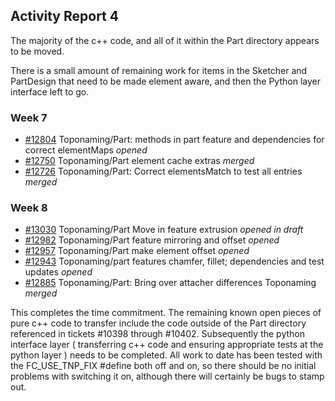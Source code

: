 ## Activity Report 4

The majority of the c++ code, and all of it within the Part directory appears to be moved.

There is a small amount of remaining work for items in the Sketcher and PartDesign that need to be made element aware, and then the Python layer interface left to go. 
### Week 7
* [#12804](https://github.com/FreeCAD/FreeCAD/pull/12804) Toponaming/Part: methods in part feature and dependencies for correct elementMaps   *opened*
* [#12750](https://github.com/FreeCAD/FreeCAD/pull/12750) Toponaming/Part element cache extras  *merged*
* [#12726](https://github.com/FreeCAD/FreeCAD/pull/12726) 
Toponaming/Part: Correct elementsMatch to test all entries 
*merged*

### Week 8
* [#13030](https://github.com/FreeCAD/FreeCAD/pull/13030)  Toponaming/Part Move in feature extrusion *opened in draft*
* [#12982](https://github.com/FreeCAD/FreeCAD/pull/12982) Toponaming/Part feature mirroring and offset *opened*
* [#12957](https://github.com/FreeCAD/FreeCAD/pull/12957) Toponaming/Part make element offset *opened*
* [#12943](https://github.com/FreeCAD/FreeCAD/pull/12943) Toponaming/part features chamfer, fillet; dependencies and test updates  *opened*
* [#12885](https://github.com/FreeCAD/FreeCAD/pull/12885) Toponaming/Part: Bring over attacher differences  Toponaming  *merged*

This completes the time commitment.  The remaining known open pieces of pure c++ code to transfer include the code outside of the Part directory referenced in tickets #10398 through #10402.  Subsequently the python interface layer ( transferring c++ code and ensuring appropriate tests at the python layer ) needs to be completed.  All work to date has been tested with the FC_USE_TNP_FIX #define both off and on, so there should be no initial problems with switching it on, although there will certainly be bugs to stamp out.
